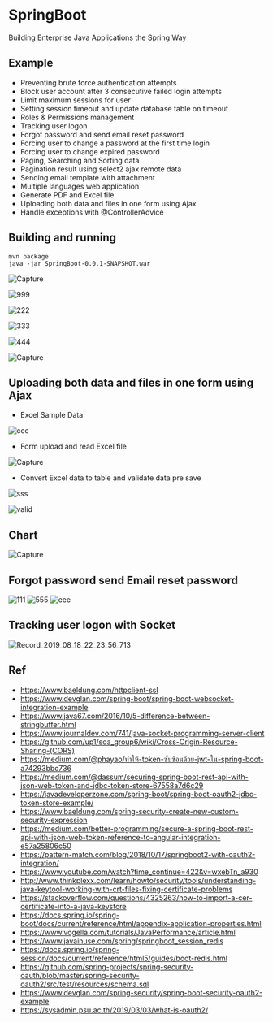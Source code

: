 # SpringBoot 
Building Enterprise Java Applications the Spring Way
## Example
- Preventing brute force authentication attempts
- Block user account after 3 consecutive failed login attempts
- Limit maximum sessions for user
- Setting session timeout and update database table on timeout
- Roles & Permissions management
- Tracking user logon
- Forgot password and send email reset password
- Forcing user to change a password at the first time login
- Forcing user to change expired password
- Paging, Searching and Sorting data
- Pagination result using select2 ajax remote data
- Sending email template with attachment
- Multiple languages web application
- Generate PDF and Excel file 
- Uploading both data and files in one form using Ajax
- Handle exceptions with @ControllerAdvice

## Building and running

	mvn package
	java -jar SpringBoot-0.0.1-SNAPSHOT.war 
	
![Capture](https://user-images.githubusercontent.com/15135199/56458276-cb6eb400-63ae-11e9-8156-c3ba4ebac3c7.PNG)


![999](https://user-images.githubusercontent.com/15135199/56112785-45093b00-5f86-11e9-9547-f1d5147c4e7f.PNG)


![222](https://user-images.githubusercontent.com/15135199/55684488-4a0e2f00-5975-11e9-9968-2a0399ebe027.PNG)


![333](https://user-images.githubusercontent.com/15135199/55687043-a764a900-5992-11e9-9deb-178e8164df76.PNG)


![444](https://user-images.githubusercontent.com/15135199/55782710-177c4780-5ad7-11e9-87a1-0e2b5e820472.PNG)


![Capture](https://user-images.githubusercontent.com/15135199/55896742-2f43f080-5be9-11e9-8108-4967ae457e66.PNG)

## Uploading both data and files in one form using Ajax
- Excel Sample Data

![ccc](https://user-images.githubusercontent.com/15135199/56190157-d4c8eb00-6053-11e9-9ea3-44519fed2a57.PNG)
- Form upload and read Excel file

![Capture](https://user-images.githubusercontent.com/15135199/56460107-8905a100-63c7-11e9-83a6-39e0151a88ed.PNG)

- Convert Excel data to table and validate data pre save

![sss](https://user-images.githubusercontent.com/15135199/56460122-edc0fb80-63c7-11e9-9d9f-146bd258849b.PNG)

![valid](https://user-images.githubusercontent.com/15135199/56232153-49c70f80-60aa-11e9-87ab-69e7a1bc50b5.PNG)


## Chart

![Capture](https://user-images.githubusercontent.com/15135199/57978243-7ec0dc00-7a33-11e9-8aad-1bf0c540d7ec.PNG)

## Forgot password send Email reset password
![111](https://user-images.githubusercontent.com/15135199/56121506-768c0180-5f9a-11e9-9ecc-8f8d0c5f7605.PNG)
![555](https://user-images.githubusercontent.com/15135199/56121055-8d7e2400-5f99-11e9-9971-76b2f869c8e8.PNG)
![eee](https://user-images.githubusercontent.com/15135199/56230144-e33ff280-60a5-11e9-8670-9fd5b10c415d.PNG)

## Tracking user logon with Socket
![Record_2019_08_18_22_23_56_713](https://user-images.githubusercontent.com/15135199/63226785-c577cb00-c208-11e9-8eca-2bde013d5850.gif)

## Ref
- https://www.baeldung.com/httpclient-ssl
- https://www.devglan.com/spring-boot/spring-boot-websocket-integration-example
- https://www.java67.com/2016/10/5-difference-between-stringbuffer.html
- https://www.journaldev.com/741/java-socket-programming-server-client
- https://github.com/up1/soa_group6/wiki/Cross-Origin-Resource-Sharing-(CORS)
- https://medium.com/@phayao/ทำให้-token-ซับซ้อนด้วย-jwt-ใน-spring-boot-a74293bbc736
- https://medium.com/@dassum/securing-spring-boot-rest-api-with-json-web-token-and-jdbc-token-store-67558a7d6c29
- https://javadeveloperzone.com/spring-boot/spring-boot-oauth2-jdbc-token-store-example/
- https://www.baeldung.com/spring-security-create-new-custom-security-expression
- https://medium.com/better-programming/secure-a-spring-boot-rest-api-with-json-web-token-reference-to-angular-integration-e57a25806c50
- https://pattern-match.com/blog/2018/10/17/springboot2-with-oauth2-integration/
- https://www.youtube.com/watch?time_continue=422&v=wxebTn_a930
- http://www.thinkplexx.com/learn/howto/security/tools/understanding-java-keytool-working-with-crt-files-fixing-certificate-problems
- https://stackoverflow.com/questions/4325263/how-to-import-a-cer-certificate-into-a-java-keystore
- https://docs.spring.io/spring-boot/docs/current/reference/html/appendix-application-properties.html
- https://www.vogella.com/tutorials/JavaPerformance/article.html
- https://www.javainuse.com/spring/springboot_session_redis
- https://docs.spring.io/spring-session/docs/current/reference/html5/guides/boot-redis.html
- https://github.com/spring-projects/spring-security-oauth/blob/master/spring-security-oauth2/src/test/resources/schema.sql
- https://www.devglan.com/spring-security/spring-boot-security-oauth2-example
- https://sysadmin.psu.ac.th/2019/03/03/what-is-oauth2/
